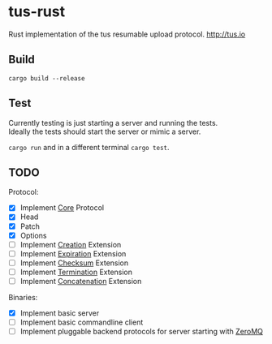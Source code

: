 # tus-rust

Rust implementation of the tus resumable upload protocol. http://tus.io

## Build

`cargo build --release`

## Test

Currently testing is just starting a server and running the tests.  
Ideally the tests should start the server or mimic a server.

`cargo run` and in a different terminal `cargo test`.

## TODO
Protocol:
 - [x] Implement [Core](http://tus.io/protocols/resumable-upload.html#core-protocol) Protocol
  - [x] Head
  - [x] Patch
  - [x] Options
 - [ ] Implement [Creation](http://tus.io/protocols/resumable-upload.html#creation) Extension
 - [ ] Implement [Expiration](http://tus.io/protocols/resumable-upload.html#expiration) Extension
 - [ ] Implement [Checksum](http://tus.io/protocols/resumable-upload.html#checksum) Extension
 - [ ] Implement [Termination](http://tus.io/protocols/resumable-upload.html#termination) Extension
 - [ ] Implement [Concatenation](http://tus.io/protocols/resumable-upload.html#concatenation) Extension

Binaries:
 - [x] Implement basic server
 - [ ] Implement basic commandline client
 - [ ] Implement pluggable backend protocols for server starting with [ZeroMQ](http://zeromq.org)
